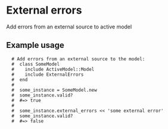 # External errors
Add errors from an external source to active model

## Example usage
```
  # Add errors from an external source to the model:
  #  class SomeModel
  #    include ActiveModel::Model
  #    include ExternalErrors
  #  end
  #
  #  some_instance = SomeModel.new
  #  some_instance.valid?
  #  #=> true
  #
  #  some_instance.external_errors << 'some external error'
  #  some_instance.valid?
  #  #=> false
```
